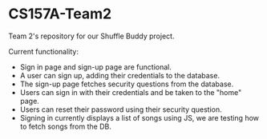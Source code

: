 # CS157A-Team2
Team 2's repository for our Shuffle Buddy project.

Current functionality:
- Sign in page and sign-up page are functional.
- A user can sign up, adding their credentials to the database.
- The sign-up page fetches security questions from the database.
- Users can sign in with their credentials and be taken to the "home" page.
- Users can reset their password using their security question.
- Signing in currently displays a list of songs using JS, we are testing how to fetch songs from the DB.
